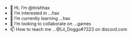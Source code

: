 - 👋 Hi, I’m @tnishhax
- 👀 I’m interested in ...hax
- 🌱 I’m currently learning ...hax
- 💞️ I’m looking to collaborate on ...games
- 📫 How to reach me ...@Lil_Doggo#7323 on discord.com

<!---
tnishhax/tnishhax is a ✨ special ✨ repository because its `README.md` (this file) appears on your GitHub profile.
You can click the Preview link to take a look at your changes.
--->
